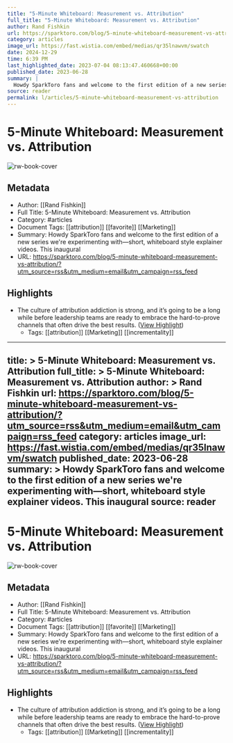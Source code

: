 ```yaml
---
title: "5-Minute Whiteboard: Measurement vs. Attribution"
full_title: "5-Minute Whiteboard: Measurement vs. Attribution"
author: Rand Fishkin
url: https://sparktoro.com/blog/5-minute-whiteboard-measurement-vs-attribution/?utm_source=rss&utm_medium=email&utm_campaign=rss_feed
category: articles
image_url: https://fast.wistia.com/embed/medias/qr35lnawvm/swatch
date: 2024-12-29
time: 6:39 PM
last_highlighted_date: 2023-07-04 08:13:47.460668+00:00
published_date: 2023-06-28
summary: |
  Howdy SparkToro fans and welcome to the first edition of a new series we're experimenting with—short, whiteboard style explainer videos. This inaugural
source: reader
permalink: l/articles/5-minute-whiteboard-measurement-vs-attribution
---
```

# 5-Minute Whiteboard: Measurement vs. Attribution

![rw-book-cover](https://fast.wistia.com/embed/medias/qr35lnawvm/swatch)

## Metadata
- Author: [[Rand Fishkin]]
- Full Title: 5-Minute Whiteboard: Measurement vs. Attribution
- Category: #articles
- Document Tags: [[attribution]] [[favorite]] [[Marketing]] 
- Summary: Howdy SparkToro fans and welcome to the first edition of a new series we're experimenting with—short, whiteboard style explainer videos. This inaugural
- URL: https://sparktoro.com/blog/5-minute-whiteboard-measurement-vs-attribution/?utm_source=rss&utm_medium=email&utm_campaign=rss_feed

## Highlights
- The culture of attribution addiction is strong, and it’s going to be a long while before leadership teams are ready to embrace the hard-to-prove channels that often drive the best results. ([View Highlight](https://read.readwise.io/read/01h4fzdydgzey9dqae2mnrgf59))
    - Tags: [[attribution]] [[Marketing]] [[incrementality]] 


---
title: >
  5-Minute Whiteboard: Measurement vs. Attribution
full_title: >
  5-Minute Whiteboard: Measurement vs. Attribution
author: >
  Rand Fishkin
url: https://sparktoro.com/blog/5-minute-whiteboard-measurement-vs-attribution/?utm_source=rss&utm_medium=email&utm_campaign=rss_feed
category: articles
image_url: https://fast.wistia.com/embed/medias/qr35lnawvm/swatch
published_date: 2023-06-28
summary: >
  Howdy SparkToro fans and welcome to the first edition of a new series we're experimenting with—short, whiteboard style explainer videos. This inaugural
source: reader
---
# 5-Minute Whiteboard: Measurement vs. Attribution

![rw-book-cover](https://fast.wistia.com/embed/medias/qr35lnawvm/swatch)

## Metadata
- Author: [[Rand Fishkin]]
- Full Title: 5-Minute Whiteboard: Measurement vs. Attribution
- Category: #articles
- Document Tags: [[attribution]] [[favorite]] [[Marketing]] 
- Summary: Howdy SparkToro fans and welcome to the first edition of a new series we're experimenting with—short, whiteboard style explainer videos. This inaugural
- URL: https://sparktoro.com/blog/5-minute-whiteboard-measurement-vs-attribution/?utm_source=rss&utm_medium=email&utm_campaign=rss_feed

## Highlights
- The culture of attribution addiction is strong, and it’s going to be a long while before leadership teams are ready to embrace the hard-to-prove channels that often drive the best results. ([View Highlight](https://read.readwise.io/read/01h4fzdydgzey9dqae2mnrgf59))
    - Tags: [[attribution]] [[Marketing]] [[incrementality]] 


